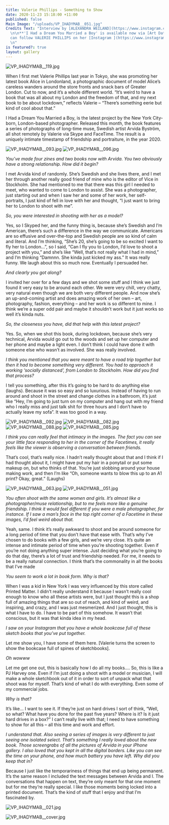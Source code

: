 ```yaml
---
title: Valerie Phillips - Something to Show
date: 2020-11-23 15:18:00 +11:00
published: false
Main Image: "/uploads/VP_IHADYMAB__051.jpg"
Credits Text: "Interview by [ALEXANDRA WEILAND](https://www.instagram.com/clubalex/)
  \n\n**'I Had a Dream You Married a Boy' is available now via [Art Data](https://artdata.co.uk/newsite85834654/wordpress/book/30982/)**\n\nYou
  can follow VALERIE PHILLIPS on her [Instagram ](https://www.instagram.com/wynterinspace/)
  \n"
is featured?: true
layout: gallery
---
```


![VP_IHADYMAB__119.jpg](/uploads/VP_IHADYMAB__119.jpg)

When I first met Valerie Phillips last year in Tokyo, she was promoting her latest book Alice in Londonland, a photographic document of model Alice’s careless wanders around the store fronts and snack bars of Greater London. Cut to now, and it’s a whole different world. “It’s weird to have a book that was all about my London and the freedom of that, and my next book to be about lockdown,” reflects Valerie – “There’s something eerie but kind of cool about that.” 

I Had a Dream You Married a Boy, is the latest project by the New York City-born, London-based photographer. Released this month, the book features a series of photographs of long-time muse, Swedish artist Arvida Byström, all shot remotely by Valerie via Skype and FaceTime. The result is a uniquely intimate timestamp of friendship and portraiture, in the year 2020.

![VP_IHADYMAB__093.jpg](/uploads/VP_IHADYMAB__093.jpg)
![VP_IHADYMAB__096.jpg](/uploads/VP_IHADYMAB__096.jpg)


*You’ve made four zines and two books now with Arvida. You two obviously have a strong relationship. How did it begin?*

I met Arvida kind of randomly. She’s Swedish and she lives there, and I met her through another really good friend of mine who is the editor of Vice in Stockholm. She had mentioned to me that there was this girl I needed to meet, who wanted to come to London to assist. She was a photographer, just starting out and when I saw her and some of her work, her self-portraits, I just kind of fell in love with her and thought, “I just want to bring her to London to shoot with me”.

*So, you were interested in shooting with her as a model?*

Yes, so I Skyped her, and the funny thing is, because she’s Swedish and I’m American, there’s such a difference in the way we communicate. Americans are so effusive and over-the-top and Swedish people are so kind of calm and literal. And I’m thinking, “She’s 20, she’s going to be so excited I want to fly her to London…”, so I said, “Can I fly you to London, I’d love to shoot a project with you,” and she’s like “Well, that’s not really what I had in mind,” and I’m thinking “Damnnn. She kinda just kicked my ass.” It was really funny. We laugh about this so much now. Eventually I persuaded her. 

*And clearly you got along?*

I invited her over for a few days and we shot some stuff and I think we just found it very easy to be around each other. We were very chill, very chatty, very natural even though we are both very different people. And now she’s an up-and-coming artist and does amazing work of her own – art, photography, fashion, everything – and her work is so different to mine. I think we’re a super odd pair and maybe it shouldn’t work but it just works so well it’s kinda nuts.


*So, the closeness you have, did that help with this latest project?*

Yes. So, when we shot this book, during lockdown, because she’s very technical, Arvida would go out to the woods and set up her computer and her phone and maybe a light even. I don’t think I could have done it with someone else who wasn’t as involved. She was really involved.

*I think you mentioned that you were meant to have a road trip together but then it had to become something very different. You had to approach it working ‘socially distanced’, from London to Stockholm. How did you find that process?*

I tell you something, after this it’s going to be hard to do anything else (laughs). Because it was so easy and so luxurious. Instead of having to run around and shoot in the street and change clothes in a bathroom, it’s just like “Hey, I’m going to just turn on my computer and hang out with my friend who I really miss and just talk shit for three hours and I don’t have to actually leave my sofa”. It was too good in a way.

![VP_IHADYMAB__092.jpg](/uploads/VP_IHADYMAB__092.jpg)
![VP_IHADYMAB__082.jpg](/uploads/VP_IHADYMAB__082.jpg)
![VP_IHADYMAB__088.jpg](/uploads/VP_IHADYMAB__088.jpg)
![VP_IHADYMAB__085.jpg](/uploads/VP_IHADYMAB__085.jpg)


*I think you can really feel that intimacy in the images. The fact you can see your little face responding to her in the corner of the Facetimes, it really feels like the viewer is observing a conversation between friends.*

That’s cool, that’s really nice. I hadn’t really thought about that and I think if I had thought about it, I might have put my hair in a ponytail or put some makeup on, but who thinks of that. You’re just slobbing around your house making work, and then I’m like “Oh, someone wants to blow this up to an A1 print? Okay, great.” (Laughs)

![VP_IHADYMAB__063.jpg](/uploads/VP_IHADYMAB__063.jpg)
![VP_IHADYMAB__051.jpg](/uploads/VP_IHADYMAB__051.jpg)

*You often shoot with the same women and girls. It’s almost like a photographer/muse relationship, but to me feels more like a genuine friendship. I think it would feel different if you were a male photographer, for instance. If I saw a man’s face in the top right corner of a Facetime in these images, I’d feel weird about that.*

Yeah, same. I think it’s really awkward to shoot and be around someone for a long period of time that you don’t have that ease with. That’s why I’ve chosen to do books with a few girls, and we’re very close. It’s quite an intense and intimate period of time when you’re shooting together. Even if you’re not doing anything super intense. Just deciding what you’re going to do that day, there’s a lot of trust and friendship needed. For me, it needs to be a really natural connection. I think that’s the commonality in all the books that I’ve made


*You seem to work a lot in book form. Why is that?*

When I was a kid in New York I was very influenced by this store called Printed Matter. I didn’t really understand it because I wasn’t really cool enough to know who all these artists were, but I just thought this is a shop full of amazing things that are so out of reach, and kind of weird, and inspiring, and crazy, and I was just mesmerized. And I just thought, this is what I have to do. I have to be part of this somehow. It wasn’t that conscious, but it was that kinda idea in my head.

*I saw on your Instagram that you have a whole bookcase full of these sketch books that you’ve put together.*

Let me show you, I have some of them here. [Valerie turns the screen to show the bookcase full of spines of sketchbooks].

*Oh wowww*

Let me get one out, this is basically how I do all my books…. So, this is like a PJ Harvey one. Even if I’m just doing a shoot with a model or musician, I will make a whole sketchbook out of it in order to sort of unpack what that shoot was for myself. That’s kind of what I do with everything. Even some of my commercial jobs. 

*Why is that?*

It’s like… I want to see it. If they’re just on hard drives I sort of think, “Well, so what? What have you done for the past five years? Where is it? Is it just hard drives in a box?” I can’t really live with that; I need to have something to show for all this – all this time and work and effort.

*I understand that. Also seeing a series of images is very different to just seeing one isolated select. That’s something I really loved about the new book. Those screengrabs of all the pictures of Arvida in your iPhone gallery. I also loved that you kept in all the digital borders. Like you can see the time on your phone, and how much battery you have left. Why did you keep that in?*

Because I just like the temporariness of things that end up being permanent. It’s the same reason I included the text messages between Arvida and I. The conversations that happen on text, they’re only meant for that one moment but for me they’re really special. I like those moments being locked into a printed document. That’s the kind of stuff that I enjoy and that I’m fascinated by. 



![VP_IHADYMAB__021.jpg](/uploads/VP_IHADYMAB__021.jpg)

![VP_IHADYMAB__cover.jpg](/uploads/VP_IHADYMAB__cover.jpg)

